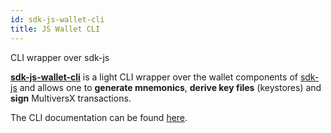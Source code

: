 ```yaml
---
id: sdk-js-wallet-cli
title: JS Wallet CLI
---
```


[comment]: # (mx-abstract)

CLI wrapper over sdk-js

[**sdk-js-wallet-cli**](https://github.com/multiversx/mx-sdk-js-wallet-cli) is a light CLI wrapper over the wallet components of [sdk-js](https://github.com/multiversx/mx-sdk-js-core) and allows one to **generate mnemonics**, **derive key files** (keystores) and **sign** MultiversX transactions.

The CLI documentation can be found [here](https://github.com/multiversx/mx-sdk-js-wallet-cli/blob/master/README.md).
